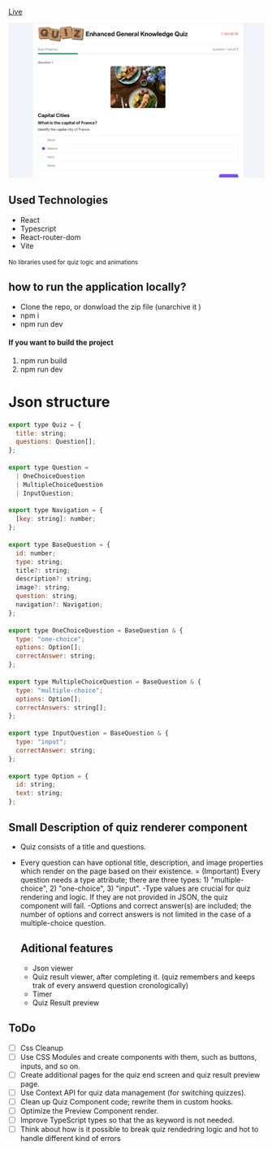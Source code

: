 [Live](https://quiz-7wqv-git-master-hardy333s-projects.vercel.app/)

![Website preview](https://github.com/hardy333/quiz/blob/master/preview.png)
## Used Technologies 
- React
- Typescript
- React-router-dom
- Vite

  
<small>No libraries used for quiz logic and animations</small>


## how to run the application locally?
- Clone the repo, or donwload the zip file (unarchive it )
- npm i
- npm run dev

#### If you want to build the project
1. npm run build
2. npm run dev


# Json structure 
```js
export type Quiz = {
  title: string;
  questions: Question[];
};

export type Question =
  | OneChoiceQuestion
  | MultipleChoiceQuestion
  | InputQuestion;

export type Navigation = {
  [key: string]: number;
};

export type BaseQuestion = {
  id: number;
  type: string;
  title?: string;
  description?: string;
  image?: string;
  question: string;
  navigation?: Navigation;
};

export type OneChoiceQuestion = BaseQuestion & {
  type: "one-choice";
  options: Option[];
  correctAnswer: string;
};

export type MultipleChoiceQuestion = BaseQuestion & {
  type: "multiple-choice";
  options: Option[];
  correctAnswers: string[];
};

export type InputQuestion = BaseQuestion & {
  type: "input";
  correctAnswer: string;
};

export type Option = {
  id: string;
  text: string;
};

```
## Small Description of quiz renderer component
- Quiz consists of a title and questions.
- Every question can have optional title, description, and image properties which render on the page based on their existence.
= (Important) Every question needs a type attribute; there are three types: 1) "multiple-choice", 2) "one-choice", 3) "input".
-Type values are crucial for quiz rendering and logic. If they are not provided in JSON, the quiz component will fail.
-Options and correct answer(s) are included; the number of options and correct answers is not limited in the case of a multiple-choice question.

  ## Aditional features
  - Json viewer
  - Quiz result viewer, after completing it. (quiz remembers and keeps trak of every answerd question cronologically)
  - Timer
  - Quiz Result preview

## ToDo
- [ ] Css Cleanup
- [ ] Use CSS Modules and create components with them, such as buttons, inputs, and so on.
- [ ] Create additional pages for the quiz end screen and quiz result preview page.
- [ ] Use Context API for quiz data management (for switching quizzes).
- [ ] Clean up Quiz Component code; rewrite them in custom hooks.
- [ ] Optimize the Preview Component render.
- [ ] Improve TypeScript types so that the as keyword is not needed.
- [ ] Think about how is it possible to break quiz rendedring logic and hot to handle different kind of errors
